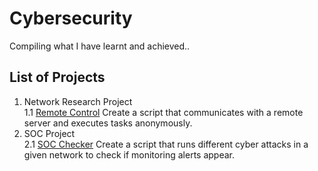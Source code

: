 # Cybersecurity
Compiling what I have learnt and achieved..

## List of Projects
1. Network Research Project <br>
1.1 [Remote Control](https://github.com/sawhanbeng/Cybersecurity/tree/main/Network%20Research%20Projects/Remote%20Control)
    Create a script that communicates with a remote server and executes tasks anonymously.
2. SOC Project <br>
2.1 [SOC Checker](https://github.com/sawhanbeng/Cybersecurity/tree/main/SOC%20Projects/SOC%20Checker) 
    Create a script that runs different cyber attacks in a given network to check if monitoring alerts appear.
